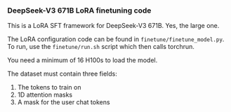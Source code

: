 ### DeepSeek-V3 671B LoRA finetuning code

This is a LoRA SFT framework for DeepSeek-V3 671B. Yes, the large one.

The LoRA configuration code can be found in `finetune/finetune_model.py`. To run, use the `finetune/run.sh` script which then calls torchrun.

You need a minimum of 16 H100s to load the model.

The dataset must contain three fields:

1. The tokens to train on 
2. 1D attention masks
3. A mask for the user chat tokens